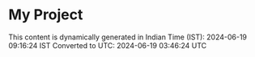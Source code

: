 # My Project

This content is dynamically generated in Indian Time (IST): 2024-06-19 09:16:24 IST
Converted to UTC: 2024-06-19 03:46:24 UTC
